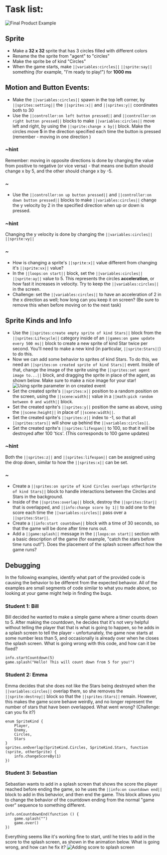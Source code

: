 # Task list:
![Final Product Example](/static/courses/csintro1/review/final-review-game.gif)

## Sprite
* Make a **32 x 32** sprite that has 3 circles filled with different colors
* Rename the the sprite from "agent" to "circles"
* Make the sprite be of kind "Circles"
* When the game starts, make ``||variables:circles||`` ``||sprite:say||`` something (for example, "I'm ready to play!") for **1000 ms**
## Motion and Button Events:
* Make the ``||variables:circles||`` spawn in the top left corner, by ``||sprites:setting||`` the ``||sprites:x||`` and ``||sprites:y||`` coordinates both to 30
* Use the ``||controller:on left button pressed||`` and ``||controller:on right button pressed||`` blocks to make ``||variables:circles||`` move left and right, by using the ``||sprite:change x by||`` block. Make the circles move **5** in the direction specified each time the button is pressed (remember - moving in one direction )
### ~hint

Remember: moving in opposite directions is done by changing the value from positive to negative (or vice versa) - that means one button should change x by 5, and the other should change x by -5.

### ~
* Use the ``||controller:on up button pressed||`` and ``||controller:on down button pressed||`` blocks to make ``||variables:circles||`` change the y velocity by 2 in the specified direction when up or down is pressed. 
### ~hint

Changing the y velocity is done by changing the ``||variables:circles||`` ``||sprite:vy||``

### ~
* How is changing a sprite's ``||sprite:x||`` value different from changing it's ``||sprite:vx||`` value?
* In the ``||loops:on start||`` block, set the ``||variables:circles||`` ``||sprite:ay||`` value to 5. This represents the circles **acceleration**, or how fast it increases in velocity. Try to keep the ``||variables:circles||`` in the screen.
* Challenge: set the ``||variables:circles||`` to have an acceleration of 2 in the x direction as well; how long can you keep it on screen? (Be sure to remove this when before moving on to the next task)

## Sprite Kinds and Info
* Use the ``||sprites:create empty sprite of kind Stars||`` block from the ``||sprites:Lifecycle||`` category inside of an ``||games:on game update every 500 ms||`` block to create a new sprite of kind Star twice per second. You'll need to make a new kind (in particular, ``||sprite:Stars||``) to do this.
* Now we can add some behavior to sprites of kind Stars. To do this, we need an ``||sprites:on created sprite of kind Stars||`` event. Inside of that, change the image of the sprite using the ``||sprites:set agent image to...||`` block, and dragging the sprite in place of the agent, as shown below. Make sure to make a nice image for your star!
![Using sprite parameter in on created event](/static/courses/csintro1/review/use-sprite-parameter.gif)
* Set the created sprite's ``||sprites:x||`` position to a random position on the screen, using the ``||scene:width||`` value in a ``||math:pick random between 0 and width||`` block.
* Set the created sprite's ``||sprites:y||`` position the same as above, using the ``||scene:height||`` in place of ``||scene:width||``.
* Set the created sprite's ``||sprites:z||`` index to -1, so that all ``||sprites:stars||`` will show up behind the ``||variables:circles||``.
* Set the created sprite's ``||sprites:lifespan||`` to 100, so that it will be destroyed after 100 'tics'. (This corresponds to 100 game updates)
### ~hint

Both the ``||sprites:z||`` and ``||sprites:lifespan||`` can be assigned using the drop down, similar to how the ``||sprites:x||`` can be set.

### ~
* Create a ``||sprites:on sprite of kind Circles overlaps otherSprite of kind Stars||`` block to handle interactions between the Circles and Stars in the background.
* Inside of the ``||sprites:overlap||`` block, destroy the ``||sprites:Star||`` that is overlapped, and ``||info:change score by 1||`` to add one to the score each time the ``||variables:circles||`` pass over a ``||sprites:Star||``.
* Create a ``||info:start countdown||`` block with a time of 30 seconds, so that the game will be done after time runs out.
* Add a ``||game:splash||`` message in the ``||loops:on start||`` section with a basic description of the game (for example, "catch the stars before time runs out!"). Does the placement of the splash screen affect how the game runs?

## Debugging
In the following examples, identify what part of the provided code is causing the behavior to be different from the expected behavior. All of the examples are small segments of code similar to what you made above, so looking at your game might help in finding the bugs.

### Student 1: Bill

Bill decided he wanted to make a simple game where a timer counts down to 5. After making the countdown, he decides that it's not very helpful without telling the player that that is what is going to happen, so he adds in a splash screen to tell the player - unfortunately, the game now starts at some number less than 5, and occasionally is already over when he closes the splash screen. What is going wrong with this code, and how can it be fixed?

```blocks
info.startCountdown(5)
game.splash("Hello! This will count down from 5 for you!")
```

### Student 2: Emma

Emma decides that she does not like the Stars being destroyed when the ``||variables:circles||`` overlap them, so she removes the ``||sprite:destroy||`` block so that the ``||sprites:Stars||`` remain. However, this makes the game score behave weirdly, and no longer represent the number of stars that have been overlapped. What went wrong? (Challenge: can you fix it?)

```blocks
enum SpriteKind {
    Player,
    Enemy,
    Circles,
    Stars
}
sprites.onOverlap(SpriteKind.Circles, SpriteKind.Stars, function (sprite, otherSprite) {
    info.changeScoreBy(1)
})
```

### Student 3: Sebastian

Sebastian wants to add in a splash screen that shows the score the player reached before ending the game, so he uses the ``||info:on countdown end||`` block to add in this behavior, and then end the game. This block allows you to change the behavior of the countdown ending from the normal "game over" sequence to something different.

```blocks
info.onCountdownEnd(function () {
    game.splash("")
    game.over()
})
```

Everything seems like it's working fine to start, until he tries to add in the score to the splash screen, as shown in the animation below. What is going wrong, and how can he fix it?
![Adding score to splash screen](/static/courses/csintro1/review/score-to-splash.gif)